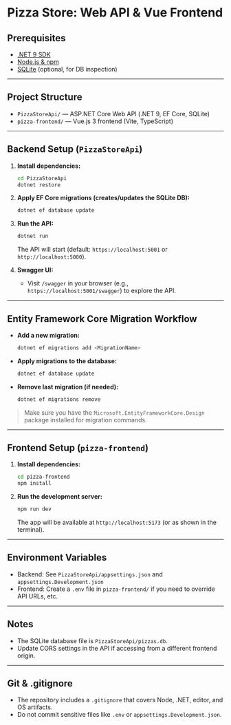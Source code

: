 # Pizza Store: Web API & Vue Frontend

## Prerequisites

- [.NET 9 SDK](https://dotnet.microsoft.com/download)
- [Node.js & npm](https://nodejs.org/)
- [SQLite](https://www.sqlite.org/) (optional, for DB inspection)

---

## Project Structure

- `PizzaStoreApi/` — ASP.NET Core Web API (.NET 9, EF Core, SQLite)
- `pizza-frontend/` — Vue.js 3 frontend (Vite, TypeScript)

---

## Backend Setup (`PizzaStoreApi`)

1. **Install dependencies:**
   ```sh
   cd PizzaStoreApi
   dotnet restore
   ```

2. **Apply EF Core migrations (creates/updates the SQLite DB):**
   ```sh
   dotnet ef database update
   ```

3. **Run the API:**
   ```sh
   dotnet run
   ```
   The API will start (default: `https://localhost:5001` or `http://localhost:5000`).

4. **Swagger UI:**
   - Visit `/swagger` in your browser (e.g., `https://localhost:5001/swagger`) to explore the API.

---

## Entity Framework Core Migration Workflow

- **Add a new migration:**
  ```sh
  dotnet ef migrations add <MigrationName>
  ```
- **Apply migrations to the database:**
  ```sh
  dotnet ef database update
  ```
- **Remove last migration (if needed):**
  ```sh
  dotnet ef migrations remove
  ```

> Make sure you have the `Microsoft.EntityFrameworkCore.Design` package installed for migration commands.

---

## Frontend Setup (`pizza-frontend`)

1. **Install dependencies:**
   ```sh
   cd pizza-frontend
   npm install
   ```

2. **Run the development server:**
   ```sh
   npm run dev
   ```
   The app will be available at `http://localhost:5173` (or as shown in the terminal).

---

## Environment Variables

- Backend: See `PizzaStoreApi/appsettings.json` and `appsettings.Development.json`
- Frontend: Create a `.env` file in `pizza-frontend/` if you need to override API URLs, etc.

---

## Notes

- The SQLite database file is `PizzaStoreApi/pizzas.db`.
- Update CORS settings in the API if accessing from a different frontend origin.

---

## Git & .gitignore

- The repository includes a `.gitignore` that covers Node, .NET, editor, and OS artifacts.
- Do not commit sensitive files like `.env` or `appsettings.Development.json`.
